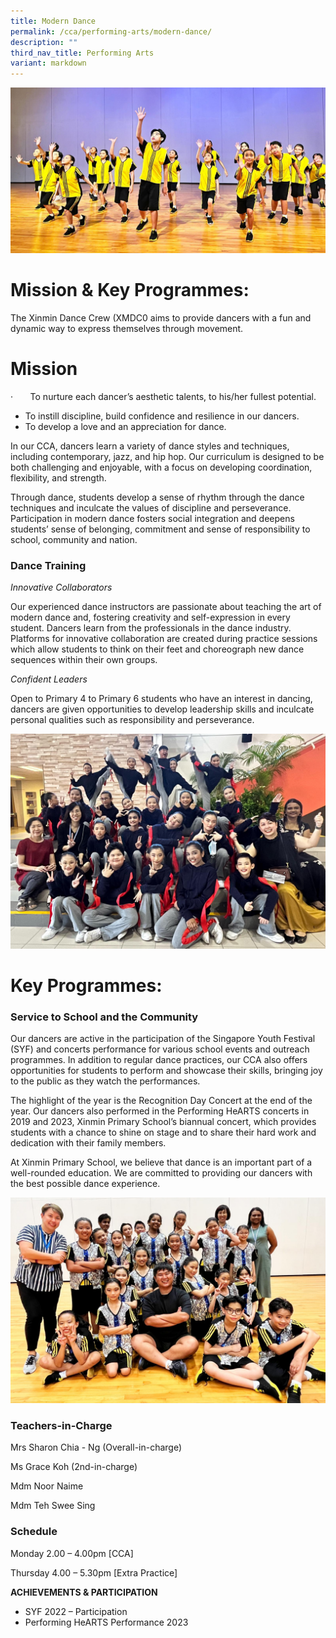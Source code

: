 ```yaml
---
title: Modern Dance
permalink: /cca/performing-arts/modern-dance/
description: ""
third_nav_title: Performing Arts
variant: markdown
---
```

 ![](/images/SYF_2022_2.jpg)

# **Mission & Key Programmes:**

The Xinmin Dance Crew (XMDC0 aims to provide dancers with a fun and dynamic way to express themselves through movement.

# **Mission**

·       To nurture each dancer’s aesthetic talents, to his/her fullest potential.

*   To instill discipline, build confidence and resilience in our dancers.
*   To develop a love and an appreciation for dance.

In our CCA, dancers learn a variety of dance styles and techniques, including contemporary, jazz, and hip hop. Our curriculum is designed to be both challenging and enjoyable, with a focus on developing coordination, flexibility, and strength. 

Through dance, students develop a sense of rhythm through the dance techniques and inculcate the values of discipline and perseverance. Participation in modern dance fosters social integration and deepens students’ sense of belonging, commitment and sense of responsibility to school, community and nation. 


### **Dance Training**

_Innovative Collaborators_

Our experienced dance instructors are passionate about teaching the art of modern dance and, fostering creativity and self-expression in every student. Dancers learn from the professionals in the dance industry. Platforms for innovative collaboration are created during practice sessions which allow students to think on their feet and choreograph new dance sequences within their own groups.

_Confident Leaders_

Open to Primary 4 to Primary 6 students who have an interest in dancing, dancers are given opportunities to develop leadership skills and inculcate personal qualities such as responsibility and perseverance.

![](/images/Recognition_Day_2022_2.jpg)

# **Key Programmes:**

### **Service to School and the Community**

Our dancers are active in the participation of the Singapore Youth Festival (SYF) and concerts performance for various school events and outreach programmes. In addition to regular dance practices, our CCA also offers opportunities for students to perform and showcase their skills, bringing joy to the public as they watch the performances.

The highlight of the year is the Recognition Day Concert at the end of the year. Our dancers also performed in the Performing HeARTS concerts in 2019 and 2023, Xinmin Primary School’s biannual concert, which provides students with a chance to shine on stage and to share their hard work and dedication with their family members.

At Xinmin Primary School, we believe that dance is an important part of a well-rounded education. We are committed to providing our dancers with the best possible dance experience. 

![](/images/SYF_2022_1.jpg)


### Teachers-in-Charge

Mrs Sharon Chia - Ng (Overall-in-charge)

Ms Grace Koh (2nd-in-charge)

Mdm Noor Naime

Mdm Teh Swee Sing

### Schedule

Monday 2.00 – 4.00pm \[CCA\]

Thursday 4.00 – 5.30pm \[Extra Practice\]

**ACHIEVEMENTS & PARTICIPATION**

*   SYF 2022 – Participation
*   Performing HeARTS Performance 2023
